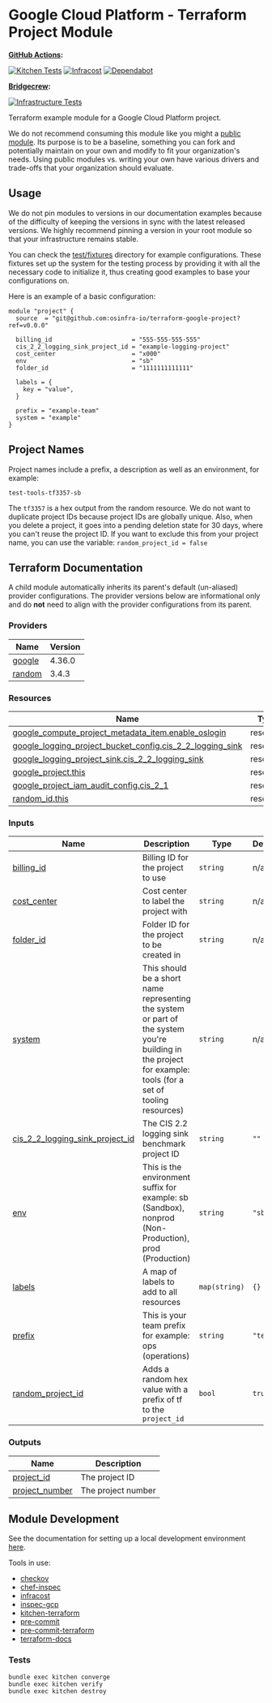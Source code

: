 # Google Cloud Platform - Terraform Project Module

**[GitHub Actions](https://github.com/osinfra-io/terraform-google-project/actions):**

[![Kitchen Tests](https://github.com/osinfra-io/terraform-google-project/actions/workflows/main.yml/badge.svg)](https://github.com/osinfra-io/terraform-google-project/actions/workflows/main.yml) [![Infracost](https://github.com/osinfra-io/terraform-google-project/actions/workflows/infracost.yml/badge.svg)](https://github.com/osinfra-io/terraform-google-project/actions/workflows/infracost.yml) [![Dependabot](https://github.com/osinfra-io/terraform-google-project/actions/workflows/dependabot.yml/badge.svg)](https://github.com/osinfra-io/terraform-google-project/actions/workflows/dependabot.yml)

**[Bridgecrew](https://bridgecrew.io/):**

[![Infrastructure Tests](https://www.bridgecrew.cloud/badges/github/osinfra-io/terraform-google-project/cis_gcp)](https://www.bridgecrew.cloud/link/badge?vcs=github&fullRepo=osinfra-io%2Fterraform-google-project&benchmark=CIS+GCP+V1.1)

Terraform example module for a Google Cloud Platform project.

We do not recommend consuming this module like you might a [public module](https://registry.terraform.io/browse/modules). Its purpose is to be a baseline, something you can fork and potentially maintain on your own and modify to fit your organization's needs. Using public modules vs. writing your own have various drivers and trade-offs that your organization should evaluate.

## Usage

We do not pin modules to versions in our documentation examples because of the difficulty of keeping the versions in sync with the latest released versions. We highly recommend pinning a version in your root module so that your infrastructure remains stable.

You can check the [test/fixtures](test/fixtures/) directory for example configurations. These fixtures set up the system for the testing process by providing it with all the necessary code to initialize it, thus creating good examples to base your configurations on.

Here is an example of a basic configuration:

```hcl
module "project" {
  source  = "git@github.com:osinfra-io/terraform-google-project?ref=v0.0.0"

  billing_id                      = "555-555-555-555"
  cis_2_2_logging_sink_project_id = "example-logging-project"
  cost_center                     = "x000"
  env                             = "sb"
  folder_id                       = "1111111111111"

  labels = {
    key = "value",
  }

  prefix = "example-team"
  system = "example"
}
```

## Project Names

Project names include a prefix, a description as well as
an environment, for example:

```none
test-tools-tf3357-sb
```

The `tf3357` is a hex output from the random resource. We do not want to duplicate project IDs because project IDs are globally unique. Also, when you delete a project, it goes into a pending deletion state for 30 days, where you can't reuse the project ID. If you want to exclude this from your project name, you can use the variable: `random_project_id = false`

## Terraform Documentation

A child module automatically inherits its parent's default (un-aliased) provider configurations. The provider versions below are informational only and do **not** need to align with the provider configurations from its parent.

<!-- BEGINNING OF PRE-COMMIT-TERRAFORM DOCS HOOK -->
### Providers

| Name | Version |
|------|---------|
| <a name="provider_google"></a> [google](#provider_google) | 4.36.0 |
| <a name="provider_random"></a> [random](#provider_random) | 3.4.3 |

### Resources

| Name | Type |
|------|------|
| [google_compute_project_metadata_item.enable_oslogin](https://registry.terraform.io/providers/hashicorp/google/latest/docs/resources/compute_project_metadata_item) | resource |
| [google_logging_project_bucket_config.cis_2_2_logging_sink](https://registry.terraform.io/providers/hashicorp/google/latest/docs/resources/logging_project_bucket_config) | resource |
| [google_logging_project_sink.cis_2_2_logging_sink](https://registry.terraform.io/providers/hashicorp/google/latest/docs/resources/logging_project_sink) | resource |
| [google_project.this](https://registry.terraform.io/providers/hashicorp/google/latest/docs/resources/project) | resource |
| [google_project_iam_audit_config.cis_2_1](https://registry.terraform.io/providers/hashicorp/google/latest/docs/resources/project_iam_audit_config) | resource |
| [random_id.this](https://registry.terraform.io/providers/hashicorp/random/latest/docs/resources/id) | resource |

### Inputs

| Name | Description | Type | Default | Required |
|------|-------------|------|---------|:--------:|
| <a name="input_billing_id"></a> [billing_id](#input_billing_id) | Billing ID for the project to use | `string` | n/a | yes |
| <a name="input_cost_center"></a> [cost_center](#input_cost_center) | Cost center to label the project with | `string` | n/a | yes |
| <a name="input_folder_id"></a> [folder_id](#input_folder_id) | Folder ID for the project to be created in | `string` | n/a | yes |
| <a name="input_system"></a> [system](#input_system) | This should be a short name representing the system or part of the system you're building in the project for example: tools (for a set of tooling resources) | `string` | n/a | yes |
| <a name="input_cis_2_2_logging_sink_project_id"></a> [cis_2_2_logging_sink_project_id](#input_cis_2_2_logging_sink_project_id) | The CIS 2.2 logging sink benchmark project ID | `string` | `""` | no |
| <a name="input_env"></a> [env](#input_env) | This is the environment suffix for example: sb (Sandbox), nonprod (Non-Production), prod (Production) | `string` | `"sb"` | no |
| <a name="input_labels"></a> [labels](#input_labels) | A map of labels to add to all resources | `map(string)` | `{}` | no |
| <a name="input_prefix"></a> [prefix](#input_prefix) | This is your team prefix for example: ops (operations) | `string` | `"test"` | no |
| <a name="input_random_project_id"></a> [random_project_id](#input_random_project_id) | Adds a random hex value with a prefix of tf to the `project_id` | `bool` | `true` | no |

### Outputs

| Name | Description |
|------|-------------|
| <a name="output_project_id"></a> [project_id](#output_project_id) | The project ID |
| <a name="output_project_number"></a> [project_number](#output_project_number) | The project number |
<!-- END OF PRE-COMMIT-TERRAFORM DOCS HOOK -->

## Module Development

See the documentation for setting up a local development environment [here](https://docs.osinfra.io).

Tools in use:

- [checkov](https://github.com/bridgecrewio/checkov)
- [chef-inspec](https://github.com/inspec/inspec)
- [infracost](https://github.com/infracost/infracost)
- [inspec-gcp](https://github.com/inspec/inspec-gcp)
- [kitchen-terraform](https://github.com/newcontext-oss/kitchen-terraform)
- [pre-commit](https://github.com/pre-commit/pre-commit)
- [pre-commit-terraform](https://github.com/antonbabenko/pre-commit-terraform)
- [terraform-docs](https://github.com/terraform-docs/terraform-docs)

### Tests

```none
bundle exec kitchen converge
bundle exec kitchen verify
bundle exec kitchen destroy
```

